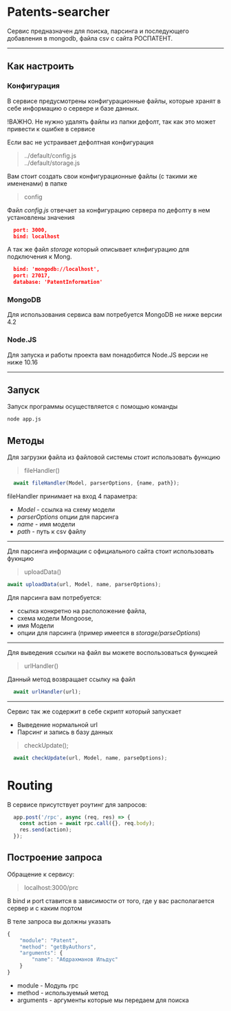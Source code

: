 # Patents-searcher
Сервис предназначен для поиска, парсинга и последующего добавления в mongodb, файла csv с сайта РОСПАТЕНТ.
<hr>

## Как настроить

### Конфигурация
В сервисе предусмотрены конфигурационные файлы, которые хранят в себе информацию о сервере и базе данных.

!ВАЖНО.
Не нужно удалять файлы из папки дефолт, так как это может привести к ошибке в сервисе

Если вас не устраивает дефолтная конфигурация
>../default/config.js <br> ../default/storage.js

Вам стоит создать свои конфигурационные файлы (с такими же имененами) в папке
>config

Файл *config.js* отвечает за конфигурацию сервера по дефолту в нем установлены значения

```json
  port: 3000,
  bind: localhost
```

А так же файл *storage* который описывает клнфигурацию для подключения к Mong.
```json
  bind: 'mongodb://localhost',
  port: 27017,
  database: 'PatentInformation'
```

### MongoDB
Для использования сервиса вам потребуется MongoDB не ниже версии 4.2

### Node.JS
Для запуска и работы проекта вам понадобится Node.JS версии не ниже 10.16


<hr>

## Запуск
Запуск программы осуществляется с помощью команды

```sh
node app.js
```
## Методы
Для загрузки файла из файловой системы стоит использовать функцию
> fileHandler()

```javascript
  await fileHandler(Model, parserOptions, {name, path});
```
fileHandler принимает на вход 4 параметра:
  - *Model* - ссылка на схему модели
  - *parserOptions* опции для парсинга
  - *name* - имя модели
  - *path* - путь к csv файлу

<hr>

Для парсинга информации с официального сайта стоит использовать фукнцию 

>uploadData()

```javascript
await uploadData(url, Model, name, parserOptions);
```

Для парсинга вам потребуется: 
- ссылка конкретно на расположение файла, 
- схема модели Mongoose, 
- имя Модели 
- опции для парсинга (пример имеется в *storage/parseOptions*)
<hr>

Для выведения ссылки на файл вы можете воспользоваться функцией
>urlHandler()

Данный метод возвращает ссылку на файл

```javascript
  await urlHandler(url);
```
<hr>

Сервис так же содержит в себе скрипт который запускает 
- Выведение нормальной url
- Парсинг и запись в базу данных

>checkUpdate();

```javascript
  await checkUpdate(url, Model, name, parseOptions);
```

# Routing

В сервисе присутствует роутинг для запросов:

```javascript
  app.post('/rpc', async (req, res) => {
    const action = await rpc.call({}, req.body);
    res.send(action);
  });
```

## Построение запроса

Обращение к сервису:

>localhost:3000/prc

В bind и port ставится в зависимости от того, где у вас располагается сервер и с каким портом

В теле запроса вы должны указать 

```javascript
{
    "module": "Patent",
    "method": "getByAuthors",
    "arguments": {
    	"name": "Абдрахманов Ильдус"
    }
}
```

- module - Модуль rpc
- method - используемый метод
- arguments - аргументы которые мы передаем для поиска